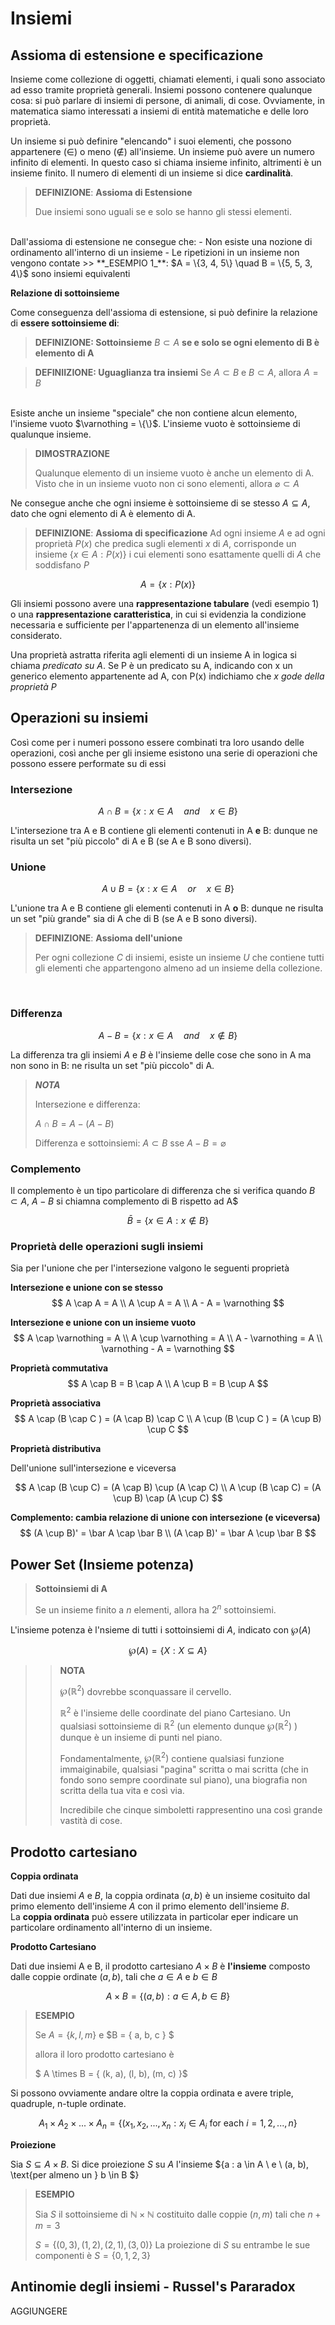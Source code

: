 
# Insiemi

## Assioma di estensione e specificazione
Insieme come collezione di oggetti, chiamati elementi, i quali sono associato ad esso tramite proprietà generali. Insiemi possono contenere qualunque cosa: si può parlare di insiemi di persone, di animali, di cose. Ovviamente, in matematica siamo interessati a insiemi di entità matematiche e delle loro proprietà. 

Un insieme si può definire "elencando" i suoi elementi, che possono appartenere ($\in$) o meno ($\notin$) all'insieme. Un insieme può avere un numero infinito di elementi. In questo caso si chiama insieme infinito, altrimenti è un insieme finito. Il numero di elementi di un insieme si dice **cardinalità**.
<br/>

> **DEFINIZIONE**: **Assioma di Estensione**
> 
> Due insiemi sono uguali se e solo se hanno gli stessi elementi. 

<br/>
Dall'assioma di estensione ne consegue che: 
- Non esiste una nozione di ordinamento all'interno di un insieme
- Le ripetizioni in un insieme non vengono contate
>> **_ESEMPIO 1_**:  $A = \{3, 4, 5\} \quad B = \{5, 5, 3, 4\}$ sono insiemi equivalenti


**Relazione di sottoinsieme**

Come conseguenza dell'assioma di estensione, si può definire la relazione di **essere sottoinsieme di**: 
<br/>

>**DEFINIZIONE: Sottoinsieme**
$B \subset A$ **se e solo se ogni elemento di B è elemento di A**

> **DEFINIIZIONE: Uguaglianza tra insiemi**
> Se $A \subset B$ e $B \subset A$, allora $A = B$

<br/>
Esiste anche un insieme "speciale" che non contiene alcun elemento, l'insieme vuoto $\varnothing = \{\}$. L'insieme vuoto è sottoinsieme di qualunque insieme.

> **DIMOSTRAZIONE** 
> 
> Qualunque elemento di un insieme vuoto è anche un elemento di A. Visto che in un insieme vuoto non ci sono elementi, allora $\varnothing \subset A$

Ne consegue anche che ogni insieme è sottoinsieme di se stesso $A \subseteq A$, dato che ogni elemento di A è elemento di A.
<br/>
>  **DEFINIZIONE**: **Assioma di specificazione**
> Ad ogni insieme $A$ e ad ogni proprietà $P(x)$ che predica sugli elementi $x$ di $A$, corrisponde un insieme $\{x  \in A: P(x)\}$ i cui elementi sono esattamente quelli di $A$ che soddisfano $P$

$$
A = \{x: P(x)\}
$$

Gli insiemi possono avere una **rappresentazione tabulare** (vedi esempio 1) o una **rappresentazione caratteristica**, in cui si evidenzia la condizione necessaria e sufficiente per l'appartenenza di un elemento all'insieme considerato. 


Una proprietà astratta riferita agli elementi di un insieme A in logica si chiama *predicato su A*. Se P è un predicato su A, indicando con x un generico elemento appartenente ad A, con P(x) indichiamo che *x gode della proprietà P*

## Operazioni su insiemi
Così come per i numeri possono essere combinati tra loro usando delle operazioni, così anche per gli insieme esistono una serie di operazioni che possono essere performate su di essi

### Intersezione
$$
A \cap B = \{x: x \in A \quad and \quad x \in B\}
$$

L'intersezione tra A e B contiene gli elementi contenuti in A **e** B: dunque ne risulta un set "più piccolo" di A e B (se A e B sono diversi).

### Unione 
 
$$
A \cup B = \{x: x \in A \quad or \quad x \in B \}
$$

L'unione tra A e B contiene gli elementi contenuti in A **o** B: dunque ne risulta un set "più grande" sia di A che di B (se A e B sono diversi).
<br/>
> **DEFINIZIONE**: **Assioma dell'unione**
> 
> Per ogni collezione $C$ di insiemi, esiste un insieme $U$ che contiene tutti gli elementi che appartengono almeno ad un insieme della collezione.

<br/>

### Differenza
$$
A - B = \{x : x \in A \quad and \quad x \notin B\}
$$

La differenza tra gli insiemi $A$ e $B$ è l'insieme delle cose che sono in A ma non sono in B: ne risulta un set "più piccolo" di A. 

> **_NOTA_**
> 
> Intersezione e differenza:
>
> $A \cap B = A - (A -B)$ 
> 
> Differenza e sottoinsiemi:
> $A \subset B$ sse $A - B = \varnothing$
> <br/>


### Complemento
Il complemento è un tipo particolare di differenza che si verifica quando $B \subset A$, $A - B$ si chiamna complemento di B rispetto ad A$

$$
\bar B = \{x \in A: x \notin B\}
$$

### Proprietà delle operazioni sugli insiemi
Sia per l'unione che per l'intersezione valgono le seguenti proprietà 

**Intersezione e unione con se stesso**
$$
A \cap A = A
\\
A \cup A = A
\\
A - A = \varnothing
$$

**Intersezione e unione con un insieme vuoto**
$$
A \cap \varnothing = A
\\
A \cup \varnothing = A
\\
A - \varnothing = A
\\ 
\varnothing - A = \varnothing
$$ 

**Proprietà commutativa**
$$
A \cap B = B \cap A
\\ 
A \cup B = B \cup A
$$ 

**Proprietà associativa**
$$
A \cap (B \cap C ) = (A \cap B) \cap C
\\
A \cup (B \cup C ) = (A \cup B) \cup C
$$ 

**Proprietà distributiva**

Dell'unione sull'intersezione e viceversa

$$ 
A \cap (B \cup C) = (A \cap B) \cup (A \cap C)
\\
A \cup (B \cap C) = (A \cup B) \cap (A \cup C)
$$ 

**Complemento: cambia relazione di unione con intersezione (e viceversa)**
$$
(A \cup B)' = \bar A \cap \bar B
\\ 
(A \cap B)' = \bar A \cup \bar B
$$

## Power Set (Insieme potenza)

> **Sottoinsiemi di A**
>
> Se un insieme finito a _n_ elementi, allora ha $2^n$ sottoinsiemi.


L'insieme potenza è l'nsieme di tutti i sottoinsiemi di $A$, indicato con	$\wp (A)$

$$ 
\wp (A) = \{X : X \subseteq A \} 
$$

>> **NOTA** 
>> 
>> $\wp (\mathbb{R}^2)$ dovrebbe sconquassare il cervello.
>>
>> $\mathbb{R}^2$ è l'insieme delle coordinate del piano Cartesiano. Un qualsiasi sottoinsieme di $\mathbb{R}^2$ (un elemento dunque $\wp (\mathbb{R}^2)$ ) dunque è un insieme di punti nel piano. 
>> 
>> Fondamentalmente, $\wp (\mathbb{R}^2)$ contiene qualsiasi funzione immaiginabile, qualsiasi "pagina" scritta o mai scritta (che in fondo sono sempre coordinate sul piano), una biografia non scritta della tua vita e così via.
>>  
>> Incredibile che cinque simboletti rappresentino una così grande vastità di cose. 

## Prodotto cartesiano

**Coppia ordinata**

Dati due insiemi $A$ e $B$, la coppia ordinata $(a, b)$ è un insieme cosituito dal primo elemento dell'insieme $A$ con il primo elemento dell'insieme $B$.  
La **coppia ordinata** può essere utilizzata in particolar eper indicare un particolare ordinamento all'interno di un insieme. 

**Prodotto Cartesiano**

Dati due insiemi A e B, il prodotto cartesiano $A \times B$ è **l'insieme** composto dalle coppie ordinate $(a, b)$, tali che $a \in A$ e $b \in B$

$$
A \times B = \{ (a, b) : a \in A, b \in B     \}
$$

> **ESEMPIO**
> 
> Se $A = \{ k, l, m\}$ e $B = \{ a, b, c \} $
> 
> allora il loro prodotto cartesiano è  
> 
> $ A \times B = \{ (k, a), (l, b), (m, c) \}$

Si possono ovviamente andare oltre la coppia ordinata e avere triple, quadruple, n-tuple ordinate. 

$$
 A_{1} \times A_{2} \times ... \times A_{n} = \{ (x_{1}, x_{2}, ..., x_{n}: x_{i} \in A_{i} \ 
\text{for each} \ i = 1, 2, ..., n \}
$$

**Proiezione**

Sia $S \subseteq A \times B$. Si dice proiezione $S$ su $A$ l'insieme $\{a : a \in A \ e \ (a, b), \text{per almeno un } b \in B $}

> **ESEMPIO**
> 
> Sia $S$ il sottoinsieme di $\mathbb{N} \times \mathbb{N}$ costituito dalle coppie $(n, m)$ tali che $n+m = 3$
> 
> $S = \{(0, 3), (1, 2), (2, 1), (3, 0)\}$
> La proiezione di $S$ su entrambe le sue componenti è $S = \{ 0, 1, 2, 3\}$


## Antinomie degli insiemi - Russel's Pararadox
AGGIUNGERE